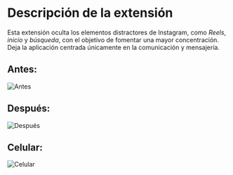# Descripción de la extensión

Esta extensión oculta los elementos distractores de Instagram, como *Reels*, *inicio* y *búsqueda*, con el objetivo de fomentar una mayor concentración. Deja la aplicación centrada únicamente en la comunicación y mensajería.

## Antes:
![Antes](https://github.com/user-attachments/assets/fdc956af-5cf2-403c-acd2-7a6913d58f2d)

## Después:
![Después](https://github.com/user-attachments/assets/0f6b3648-b6aa-42ab-94e7-31ab136f14bc)


## Celular:
![Celular](https://github.com/user-attachments/assets/3618c3e3-35a0-4600-8c0b-841f1fe3bedc)
